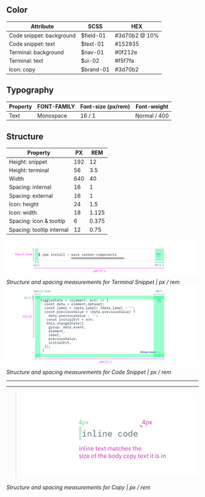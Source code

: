 ## Color

| Attribute                    | SCSS     | HEX     |
|--------------------------|----------|---------|
| Code snippet: background | $field-01| #3d70b2 @ 10% |  
| Code snippet: text       | $text-01 | #152935 |
| Terminal: background     | $nav-01  | #0f212e |
| Terminal: text           | $ui-02   | #f5f7fa |
| Icon: copy               | $brand-01| #3d70b2 |

## Typography

| Property | FONT-FAMILY | Font-size (px/rem)  | Font-weight  |
|----------|-------------|-------------|--------------|
| Text     | Monospace   | 16 / 1 | Normal / 400 |

## Structure

| Property          | PX  | REM   |
|-------------------|-----|-------|
| Height: snippet   | 192 | 12    |
| Height: terminal  | 56  | 3.5   |
| Width             | 640 | 40    |
| Spacing: internal | 16  | 1     |
| Spacing: external | 16  | 1     |
| Icon: height      | 24  | 1.5   |
| Icon: width       | 18  | 1.125 |
| Spacing: icon & tooltip | 6 | 0.375|
| Spacing: tooltip internal | 12 | 0.75|

![](images/code-snippet-style-1.png)
_Structure and spacing measurements for Terminal Snippet | px / rem_
![](images/code-snippet-style-2.png)
_Structure and spacing measurements for Code Snippet | px / rem_

---
***
> 
![](images/code-snippet-style-3.png)

_Structure and spacing measurements for Copy | px / rem_
